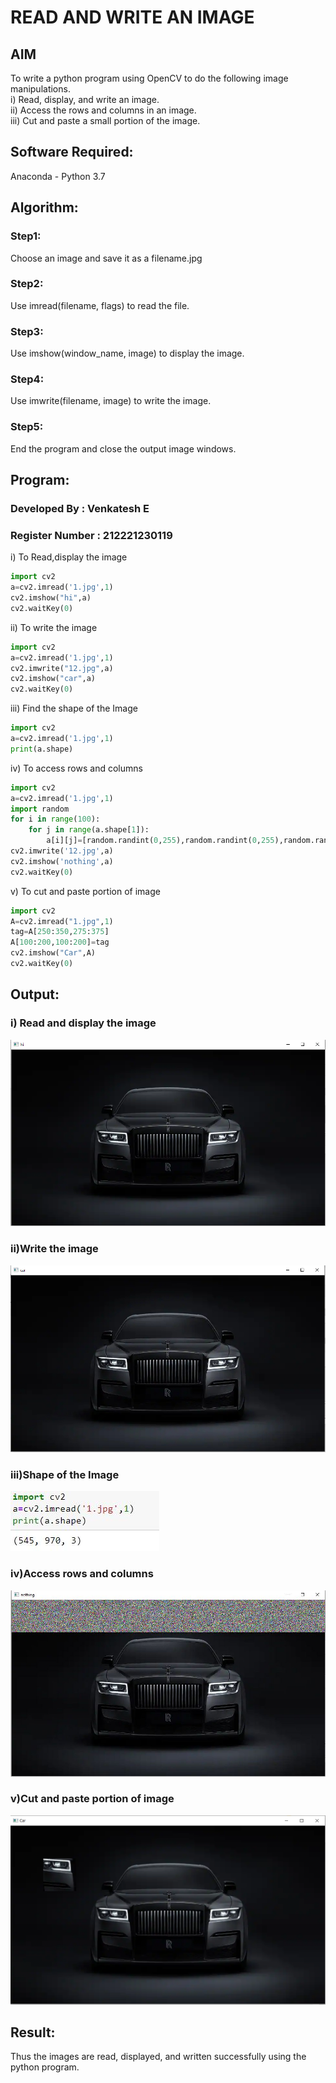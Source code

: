 # READ AND WRITE AN IMAGE
## AIM
To write a python program using OpenCV to do the following image manipulations.<br>i) Read, display, and write an image.<br>ii) Access the rows and columns in an image.<br>iii) Cut and paste a small portion of the image.
## Software Required:
Anaconda - Python 3.7
## Algorithm:
### Step1:
Choose an image and save it as a filename.jpg
### Step2:
Use imread(filename, flags) to read the file.
### Step3:
Use imshow(window_name, image) to display the image.
### Step4:
Use imwrite(filename, image) to write the image.
### Step5:
End the program and close the output image windows.
## Program:
### Developed By    : Venkatesh E
### Register Number : 212221230119
i) To Read,display the image
```python
import cv2
a=cv2.imread('1.jpg',1)
cv2.imshow("hi",a)
cv2.waitKey(0)
```
ii) To write the image
```python
import cv2
a=cv2.imread('1.jpg',1)
cv2.imwrite("12.jpg",a)
cv2.imshow("car",a)
cv2.waitKey(0)
```
iii) Find the shape of the Image
```python
import cv2
a=cv2.imread('1.jpg',1)
print(a.shape)
```
iv) To access rows and columns
```python
import cv2
a=cv2.imread('1.jpg',1)
import random
for i in range(100):
    for j in range(a.shape[1]):
        a[i][j]=[random.randint(0,255),random.randint(0,255),random.randint(0,255)]
cv2.imwrite('12.jpg',a)
cv2.imshow('nothing',a)
cv2.waitKey(0)
```
v) To cut and paste portion of image
```python
import cv2
A=cv2.imread("1.jpg",1)
tag=A[250:350,275:375]
A[100:200,100:200]=tag
cv2.imshow("Car",A)
cv2.waitKey(0)
```
## Output:
### i) Read and display the image
![Read and display the image](1.jpg)
### ii)Write the image
![Write the image](2.jpg)
### iii)Shape of the Image
![Shape of the Image](3.JPG)
### iv)Access rows and columns
![Access rows and columns](4.JPG)
### v)Cut and paste portion of image
![Cut and paste portion of image](6.JPG)
## Result:
Thus the images are read, displayed, and written successfully using the python program.
